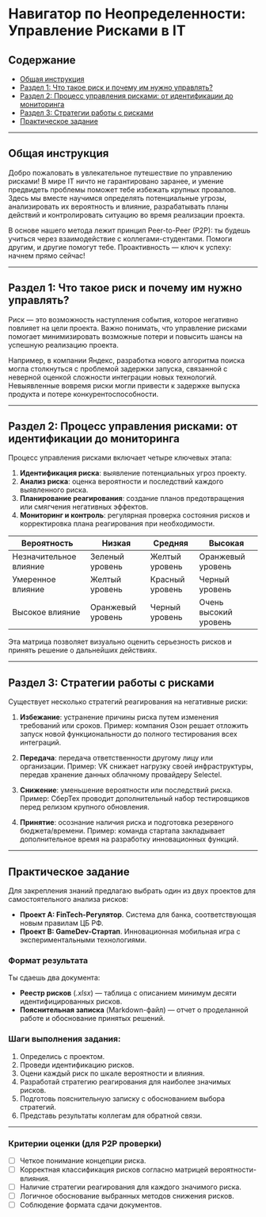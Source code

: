 # Навигатор по Неопределенности: Управление Рисками в IT

## Содержание
- [Общая инструкция](#общая-инструкция)
- [Раздел 1: Что такое риск и почему им нужно управлять?](#раздел-1-чтотакое-риск-и-почему-им-нужно-управлять)
- [Раздел 2: Процесс управления рисками: от идентификации до мониторинга](#раздел-2-процесс-управления-рисками-от-идентификации-до-мониторинга)
- [Раздел 3: Стратегии работы с рисками](#раздел-3-стратегии-работы-с-рисками)
- [Практическое задание](#практическоезадание)

---

## Общая инструкция

Добро пожаловать в увлекательное путешествие по управлению рисками! В мире IT ничто не гарантировано заранее, и умение предвидеть проблемы поможет тебе избежать крупных провалов. Здесь мы вместе научимся определять потенциальные угрозы, анализировать их вероятность и влияние, разрабатывать планы действий и контролировать ситуацию во время реализации проекта.

В основе нашего метода лежит принцип Peer-to-Peer (P2P): ты будешь учиться через взаимодействие с коллегами-студентами. Помоги другим, и другие помогут тебе. Проактивность — ключ к успеху: начнем прямо сейчас!

---

## Раздел 1: Что такое риск и почему им нужно управлять?

Риск — это возможность наступления события, которое негативно повлияет на цели проекта. Важно понимать, что управление рисками помогает минимизировать возможные потери и повысить шансы на успешную реализацию проекта.

Например, в компании Яндекс, разработка нового алгоритма поиска могла столкнуться с проблемой задержки запуска, связанной с неверной оценкой сложности интеграции новых технологий. Невыявленные вовремя риски могли привести к задержке выпуска продукта и потере конкурентоспособности.

---

## Раздел 2: Процесс управления рисками: от идентификации до мониторинга

Процесс управления рисками включает четыре ключевых этапа:

1. **Идентификация риска**: выявление потенциальных угроз проекту.
2. **Анализ риска**: оценка вероятности и последствий каждого выявленного риска.
3. **Планирование реагирования**: создание планов предотвращения или смягчения негативных эффектов.
4. **Мониторинг и контроль**: регулярная проверка состояния рисков и корректировка плана реагирования при необходимости.

| Вероятность | Низкая | Средняя | Высокая |
|-------------|--------|---------|---------|
| Незначительное влияние | Зеленый уровень | Желтый уровень | Оранжевый уровень |
| Умеренное влияние      | Желтый уровень | Красный уровень | Черный уровень |
| Высокое влияние       | Оранжевый уровень | Черный уровень | Очень высокий уровень |

Эта матрица позволяет визуально оценить серьезность рисков и принять решение о дальнейших действиях.

---

## Раздел 3: Стратегии работы с рисками

Существует несколько стратегий реагирования на негативные риски:

1. **Избежание**: устранение причины риска путем изменения требований или сроков.
   Пример: компания Озон решает отложить запуск новой функциональности до полного тестирования всех интеграций.
   
2. **Передача**: передача ответственности другому лицу или организации.
   Пример: VK снижает нагрузку своей инфраструктуры, передав хранение данных облачному провайдеру Selectel.
   
3. **Снижение**: уменьшение вероятности или последствий риска.
   Пример: СберТех проводит дополнительный набор тестировщиков перед релизом крупного обновления.
   
4. **Принятие**: осознание наличия риска и подготовка резервного бюджета/времени.
   Пример: команда стартапа закладывает дополнительное время на разработку инновационных функций.

---

## Практическое задание

Для закрепления знаний предлагаю выбрать один из двух проектов для самостоятельного анализа рисков:

- **Проект A: FinTech-Регулятор**. Система для банка, соответствующая новым правилам ЦБ РФ.
- **Проект B: GameDev-Стартап**. Инновационная мобильная игра с экспериментальными технологиями.

### Формат результата
Ты сдаешь два документа:
- **Реестр рисков** (*.xlsx*) — таблица с описанием минимум десяти идентифицированных рисков.
- **Пояснительная записка** (Markdown-файл) — отчет о проделанной работе и обоснование принятых решений.

### Шаги выполнения задания:
1. Определись с проектом.
2. Проведи идентификацию рисков.
3. Оцени каждый риск по шкале вероятности и влияния.
4. Разработай стратегию реагирования для наиболее значимых рисков.
5. Подготовь пояснительную записку с обоснованием выбора стратегий.
6. Представь результаты коллегам для обратной связи.

---

### Критерии оценки (для P2P проверки)
- [ ] Четкое понимание концепции риска.
- [ ] Корректная классификация рисков согласно матрицей вероятности-влияния.
- [ ] Наличие стратегии реагирования для каждого значимого риска.
- [ ] Логичное обоснование выбранных методов снижения рисков.
- [ ] Соблюдение формата сдачи документов.​